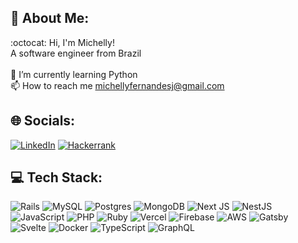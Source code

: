 ## 💫 About Me:
:octocat: Hi, I'm Michelly! <br>A software engineer from Brazil <br> <br>
🌱 I’m currently learning Python <br>
📫 How to reach me michellyfernandesj@gmail.com


## 🌐 Socials:
[![LinkedIn](https://img.shields.io/badge/LinkedIn-%230077B5.svg?logo=linkedin&logoColor=white)](https://linkedin.com/in/michelly-fernandes-b69587b6/) 
[![Hackerrank](https://img.shields.io/badge/-Hackerrank-2EC866?logo=HackerRank&logoColor=white)](https://www.hackerrank.com/mimifernandes)


## 💻 Tech Stack:
![Rails](https://img.shields.io/badge/rails-%23CC0000.svg?style=flat&logo=ruby-on-rails&logoColor=white) ![MySQL](https://img.shields.io/badge/mysql-%2300f.svg?style=flat&logo=mysql&logoColor=white) ![Postgres](https://img.shields.io/badge/postgres-%23316192.svg?style=flat&logo=postgresql&logoColor=white) ![MongoDB](https://img.shields.io/badge/MongoDB-%234ea94b.svg?style=flat&logo=mongodb&logoColor=white) ![Next JS](https://img.shields.io/badge/Next-black?style=flat&logo=next.js&logoColor=white) ![NestJS](https://img.shields.io/badge/nestjs-%23E0234E.svg?style=flat&logo=nestjs&logoColor=white) ![JavaScript](https://img.shields.io/badge/javascript-%23323330.svg?style=flat&logo=javascript&logoColor=%23F7DF1E) ![PHP](https://img.shields.io/badge/php-%23777BB4.svg?style=flat&logo=php&logoColor=white) ![Ruby](https://img.shields.io/badge/ruby-%23CC342D.svg?style=flat&logo=ruby&logoColor=white) ![Vercel](https://img.shields.io/badge/vercel-%23000000.svg?style=flat&logo=vercel&logoColor=white) ![Firebase](https://img.shields.io/badge/firebase-%23039BE5.svg?style=flat&logo=firebase) ![AWS](https://img.shields.io/badge/AWS-%23FF9900.svg?style=flat&logo=amazon-aws&logoColor=white) ![Gatsby](https://img.shields.io/badge/Gatsby-%23663399.svg?style=flat&logo=gatsby&logoColor=white) ![Svelte](https://img.shields.io/badge/svelte-%23f1413d.svg?style=flat&logo=svelte&logoColor=white) ![Docker](https://img.shields.io/badge/docker-%230db7ed.svg?style=flat&logo=docker&logoColor=white) ![TypeScript](https://img.shields.io/badge/typescript-%23007ACC.svg?style=flat&logo=typescript&logoColor=white) ![GraphQL](https://img.shields.io/badge/-GraphQL-E10098?style=flat&logo=graphql&logoColor=white)


